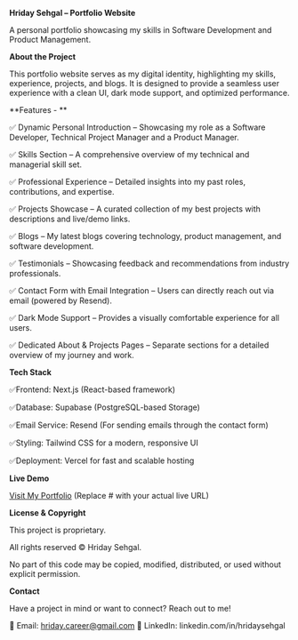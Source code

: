 **Hriday Sehgal – Portfolio Website**

A personal portfolio showcasing my skills in Software Development and Product Management.

**About the Project**

This portfolio website serves as my digital identity, highlighting my skills, experience, projects, and blogs. It is designed to provide a seamless user experience with a clean UI, dark mode support, and optimized performance.

**Features - **

✅ Dynamic Personal Introduction – Showcasing my role as a Software Developer, Technical Project Manager and a Product Manager.

✅ Skills Section – A comprehensive overview of my technical and managerial skill set.

✅ Professional Experience – Detailed insights into my past roles, contributions, and expertise.

✅ Projects Showcase – A curated collection of my best projects with descriptions and live/demo links.

✅ Blogs – My latest blogs covering technology, product management, and software development.

✅ Testimonials – Showcasing feedback and recommendations from industry professionals.

✅ Contact Form with Email Integration – Users can directly reach out via email (powered by Resend).

✅ Dark Mode Support – Provides a visually comfortable experience for all users.

✅ Dedicated About & Projects Pages – Separate sections for a detailed overview of my journey and work.

**Tech Stack**

✅Frontend: Next.js (React-based framework)

✅Database: Supabase (PostgreSQL-based Storage)

✅Email Service: Resend (For sending emails through the contact form)

✅Styling: Tailwind CSS for a modern, responsive UI

✅Deployment: Vercel for fast and scalable hosting

**Live Demo**

[Visit My Portfolio](https://hridaysehgal.vercel.app/) (Replace # with your actual live URL)

**License & Copyright**

This project is proprietary.

All rights reserved © Hriday Sehgal.

No part of this code may be copied, modified, distributed, or used without explicit permission.

**Contact**

Have a project in mind or want to connect? Reach out to me!

📧 Email: hriday.career@gmail.com
🔗 LinkedIn: linkedin.com/in/hridaysehgal
